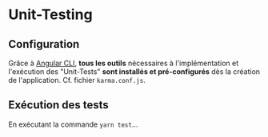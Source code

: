 # Unit-Testing

## Configuration

Grâce à [Angular CLI](../../tools/angular-cli.md), **tous les outils** nécessaires à l'implémentation et l'exécution des "Unit-Tests" **sont installés et pré-configurés** dès la création de l'application. Cf. fichier `karma.conf.js`.

## Exécution des tests

En exécutant la commande `yarn test`...

